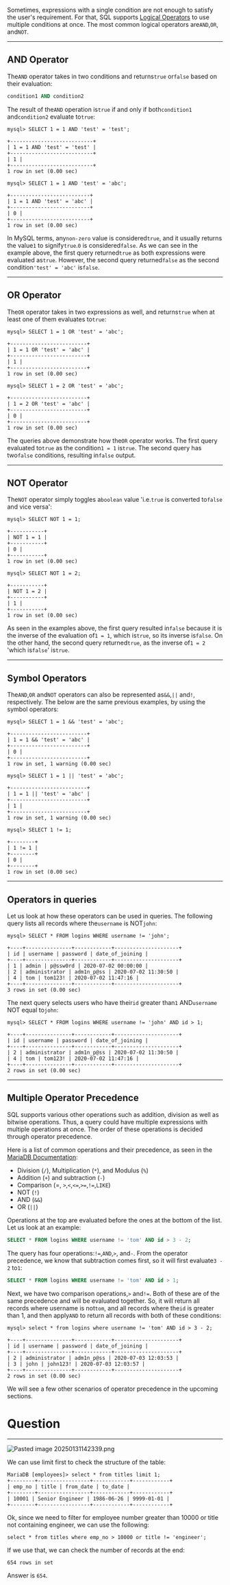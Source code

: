 Sometimes, expressions with a single condition are not enough to satisfy the user's requirement. For that, SQL supports [Logical Operators](https://dev.mysql.com/doc/refman/8.0/en/logical-operators.html) to use multiple conditions at once. The most common logical operators are`AND`,`OR`, and`NOT`.

---

## AND Operator

The`AND` operator takes in two conditions and returns`true` or`false` based on their evaluation:


```sql
condition1 AND condition2
```

The result of the`AND` operation is`true` if and only if both`condition1` and`condition2` evaluate to`true`:


```shell-session
mysql> SELECT 1 = 1 AND 'test' = 'test';

+---------------------------+
| 1 = 1 AND 'test' = 'test' |
+---------------------------+
| 1 |
+---------------------------+
1 row in set (0.00 sec)

mysql> SELECT 1 = 1 AND 'test' = 'abc';

+--------------------------+
| 1 = 1 AND 'test' = 'abc' |
+--------------------------+
| 0 |
+--------------------------+
1 row in set (0.00 sec)
```

In MySQL terms, any`non-zero` value is considered`true`, and it usually returns the value`1` to signify`true`.`0` is considered`false`. As we can see in the example above, the first query returned`true` as both expressions were evaluated as`true`. However, the second query returned`false` as the second condition`'test' = 'abc'` is`false`.

---

## OR Operator

The`OR` operator takes in two expressions as well, and returns`true` when at least one of them evaluates to`true`:


```shell-session
mysql> SELECT 1 = 1 OR 'test' = 'abc';

+-------------------------+
| 1 = 1 OR 'test' = 'abc' |
+-------------------------+
| 1 |
+-------------------------+
1 row in set (0.00 sec)

mysql> SELECT 1 = 2 OR 'test' = 'abc';

+-------------------------+
| 1 = 2 OR 'test' = 'abc' |
+-------------------------+
| 0 |
+-------------------------+
1 row in set (0.00 sec)
```

The queries above demonstrate how the`OR` operator works. The first query evaluated to`true` as the condition`1 = 1` is`true`. The second query has two`false` conditions, resulting in`false` output.

---

## NOT Operator

The`NOT` operator simply toggles a`boolean` value 'i.e.`true` is converted to`false` and vice versa':


```shell-session
mysql> SELECT NOT 1 = 1;

+-----------+
| NOT 1 = 1 |
+-----------+
| 0 |
+-----------+
1 row in set (0.00 sec)

mysql> SELECT NOT 1 = 2;

+-----------+
| NOT 1 = 2 |
+-----------+
| 1 |
+-----------+
1 row in set (0.00 sec)
```

As seen in the examples above, the first query resulted in`false` because it is the inverse of the evaluation of`1 = 1`, which is`true`, so its inverse is`false`. On the other hand, the second query returned`true`, as the inverse of`1 = 2` 'which is`false`' is`true`.

---

## Symbol Operators

The`AND`,`OR` and`NOT` operators can also be represented as`&&`,`||` and`!`, respectively. The below are the same previous examples, by using the symbol operators:

```shell-session
mysql> SELECT 1 = 1 && 'test' = 'abc';

+-------------------------+
| 1 = 1 && 'test' = 'abc' |
+-------------------------+
| 0 |
+-------------------------+
1 row in set, 1 warning (0.00 sec)

mysql> SELECT 1 = 1 || 'test' = 'abc';

+-------------------------+
| 1 = 1 || 'test' = 'abc' |
+-------------------------+
| 1 |
+-------------------------+
1 row in set, 1 warning (0.00 sec)

mysql> SELECT 1 != 1;

+--------+
| 1 != 1 |
+--------+
| 0 |
+--------+
1 row in set (0.00 sec)
```

---

## Operators in queries

Let us look at how these operators can be used in queries. The following query lists all records where the`username` is NOT`john`:


```shell-session
mysql> SELECT * FROM logins WHERE username != 'john';

+----+---------------+------------+---------------------+
| id | username | password | date_of_joining |
+----+---------------+------------+---------------------+
| 1 | admin | p@ssw0rd | 2020-07-02 00:00:00 |
| 2 | administrator | adm1n_p@ss | 2020-07-02 11:30:50 |
| 4 | tom | tom123! | 2020-07-02 11:47:16 |
+----+---------------+------------+---------------------+
3 rows in set (0.00 sec)
```

The next query selects users who have their`id` greater than`1` AND`username` NOT equal to`john`:


```shell-session
mysql> SELECT * FROM logins WHERE username != 'john' AND id > 1;

+----+---------------+------------+---------------------+
| id | username | password | date_of_joining |
+----+---------------+------------+---------------------+
| 2 | administrator | adm1n_p@ss | 2020-07-02 11:30:50 |
| 4 | tom | tom123! | 2020-07-02 11:47:16 |
+----+---------------+------------+---------------------+
2 rows in set (0.00 sec)
```

---

## Multiple Operator Precedence

SQL supports various other operations such as addition, division as well as bitwise operations. Thus, a query could have multiple expressions with multiple operations at once. The order of these operations is decided through operator precedence.

Here is a list of common operations and their precedence, as seen in the [MariaDB Documentation](https://mariadb.com/kb/en/operator-precedence/):

- Division (`/`), Multiplication (`*`), and Modulus (`%`)
- Addition (`+`) and subtraction (`-`)
- Comparison (=, `>`,`<`,`<=`,`>=`,`!=`,`LIKE`)
- NOT (`!`)
- AND (`&&`)
- OR (`||`)

Operations at the top are evaluated before the ones at the bottom of the list. Let us look at an example:


```sql
SELECT * FROM logins WHERE username != 'tom' AND id > 3 - 2;
```

The query has four operations:`!=`,`AND`,`>`, and`-`. From the operator precedence, we know that subtraction comes first, so it will first evaluate`3 - 2` to`1`:


```sql
SELECT * FROM logins WHERE username != 'tom' AND id > 1;
```

Next, we have two comparison operations,`>` and`!=`. Both of these are of the same precedence and will be evaluated together. So, it will return all records where username is not`tom`, and all records where the`id` is greater than 1, and then apply`AND` to return all records with both of these conditions:

```shell-session
mysql> select * from logins where username != 'tom' AND id > 3 - 2;

+----+---------------+------------+---------------------+
| id | username | password | date_of_joining |
+----+---------------+------------+---------------------+
| 2 | administrator | adm1n_p@ss | 2020-07-03 12:03:53 |
| 3 | john | john123! | 2020-07-03 12:03:57 |
+----+---------------+------------+---------------------+
2 rows in set (0.00 sec)
```

We will see a few other scenarios of operator precedence in the upcoming sections.

# Question
---


![Pasted image 20250131142339.png](../../../../IMAGES/Pasted%20image%2020250131142339.png)

We can use limit first to check the structure of the table:

```
MariaDB [employees]> select * from titles limit 1;
+--------+-----------------+------------+------------+
| emp_no | title | from_date | to_date |
+--------+-----------------+------------+------------+
| 10001 | Senior Engineer | 1986-06-26 | 9999-01-01 |
+--------+-----------------+------------+------------+
```


Ok, since we need to filter for employee number greater than 10000 or title not containing engineer, we can use the following:

`select * from titles where emp_no > 10000 or title != 'engineer';`

If we use that, we can check the number of records at the end:

`654 rows in set`

Answer is `654`.

